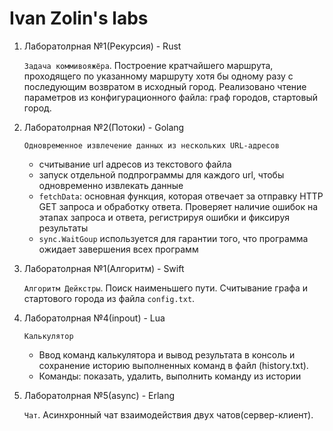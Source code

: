 # Ivan Zolin's labs

1. Лаборатолрная №1(Рекурсия) - Rust

    `Задача коммивояжёра`. Построение кратчайшего маршрута, проходящего по указанному маршруту хотя бы одному разу с последующим возвратом в исходный город. Реализовано чтение параметров из конфигурационного файла: граф городов, стартовый город.

2. Лаборатолрная №2(Потоки) - Golang

    `Одновременное извлечение данных из нескольких URL-адресов`
    * считывание url адресов из текстового файла
    * запуск отдельной подпрограммы для каждого url, чтобы одновременно извлекать данные
    * `fetchData`: основная функция, которая отвечает за отправку HTTP GET запроса и обработку ответа. Проверяет наличие ошибок на этапах запроса и ответа, регистрируя ошибки и фиксируя результаты
    * `sync.WaitGoup` используется для гарантии того, что программа ожидает завершения всех программ
3. Лаборатолрная №1(Алгоритм) - Swift

    `Алгоритм Дейкстры`. Поиск наименьшего пути. Считывание графа и стартового города из файла `config.txt`.

4. Лаборатолрная №4(inpout) - Lua

    `Калькулятор`
    * Ввод команд калькулятора и вывод результата в консоль и сохранение историю выполненных команд в файл (history.txt).
    * Команды: показать, удалить, выполнить команду из истории

5. Лаборатолрная №5(async) - Erlang

    `Чат`. Асинхронный чат взаимодействия двух чатов(сервер-клиент).
